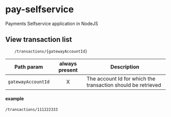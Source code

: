 # pay-selfservice
Payments Selfservice application in NodeJS

## View transaction list

```
    /transactions/{gatewayAccountId}
```

| Path param               | always present | Description                               |
| ------------------------ |:--------:| -----------------------------------------       |
| `gatewayAccountId`       | X | The account Id for which the transaction should be retrieved  |


#### example 

```
/transactions/111222333 
```
